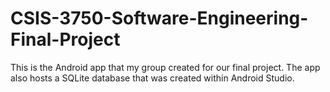 # CSIS-3750-Software-Engineering-Final-Project
This is the Android app that my group created for our final project. The app also hosts a SQLite database that was created within Android Studio. 
